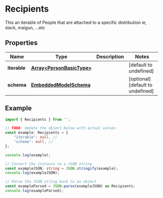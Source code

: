 
# Recipients

This an iterable of People that are attached to a specific distribution ie, slack, maigun, ...etc

## Properties

Name | Type | Description | Notes
------------ | ------------- | ------------- | -------------
**iterable** | [**Array&lt;PersonBasicType&gt;**](PersonBasicType) |  | [default to undefined]
**schema** | [**EmbeddedModelSchema**](EmbeddedModelSchema) |  | [optional] [default to undefined]

## Example

```typescript
import { Recipients } from '';

// TODO: Update the object below with actual values
const example: Recipients = {
    "iterable": null, // 
    "schema": null, // 
};

console.log(example);

// Convert the instance to a JSON string
const exampleJSON: string = JSON.stringify(example);
console.log(exampleJSON);

// Parse the JSON string back to an object
const exampleParsed = JSON.parse(exampleJSON) as Recipients;
console.log(exampleParsed);
```




